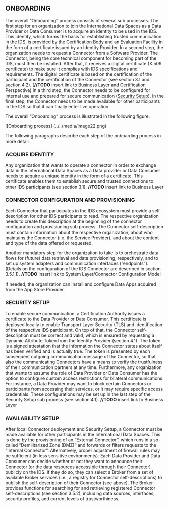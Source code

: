 ## ONBOARDING

The overall “Onboarding” process consists of several sub processes. The first step for an organization to join the International Data Spaces as a Data Provider or Data Consumer is to acquire an identity to be used in the IDS. This identity, which forms the basis for establishing trusted communication in the IDS, is provided by the Certification Body and an Evaluation Facility in the form of a certificate issued by an Identity Provider. In a second step, the organization needs to request a Connector from a Software Provider. The Connector, being the core technical component for becoming part of the IDS, must then be installed. After that, it receives a digital certificate (X.509 certificate) to make sure it complies with IDS specifications and requirements. The digital certificate is based on the certification of the participant and the certification of the Connector (see section 3.1 and section 4.2). (**//TODO** insert link to  Business Layer and Certification Perspective) In a third step, the Connector needs to be configured for internal use and prepared for secure communication ([Security Setup](#security-setup)). In the final step, the Connector needs to be made available for other participants in the IDS so that it can finally enter live operation.


The overall “Onboarding” process is illustrated in the following figure.

![Onboarding process] (../../media/image22.png)


The following paragraphs describe each step of the onboarding process in more detail.

### ACQUIRE IDENTITY
Any organization that wants to operate a connector in order to exchange data in the International Data Spaces as a Data provider or Data Consumer needs to acquire a unique identity in the form of a certificate. This certificate enables them to establish secure and trusted connections to other IDS participants (see section 3.1).
**//TODO** insert link to  Business Layer

### CONNECTOR CONFIGURATION AND PROVISIONING
Each Connector that participates in the IDS ecosystem must provide a self-description for other IDS participants to read. The respective organization needs to create this description at the beginning of the connector configuration and provisioning sub process. The Connector self-description must contain information about the respective organization, about who maintains the Connector (i.e. the Service Provider), and about the content and type of the data offered or requested.

Another mandatory step for the organization to take is to orchestrate data flows for (future) data retrieval and data provisioning, respectively, and to set up system adapters and communication interfaces (“endpoints”). (Details on the configuration of the IDS Connector are described in section 3.5.1.1). **//TODO** insert link to  System Layer/Connector Configuration Model

If needed, the organization can install and configure Data Apps acquired from the App Store Provider.

### SECURITY SETUP
To enable secure communication, a Certification Authority issues a certificate to the Data Provider or Data Consumer. This certificate is deployed locally to enable Transport Layer Security (TLS) and identification of the respective IDS participant. On top of that, the Connector self-description must be correct and valid, which is ensured by requesting a Dynamic Attribute Token from the Identity Provider (section 4.1). The token is a signed attestation that the information the Connector states about itself has been verified and is actually true. The token is presented by each subsequent outgoing communication message of the Connector, so that also the communicating Connectors have a means to verify the trustfulness of their communication partners at any time.
Furthermore, any organization that wants to assume the role of Data Provider or Data Consumer has the option to configure custom access restrictions for bilateral communications. For instance, a Data Provider may want to block certain Connectors or participants from accessing their services, or it may require specific access credentials. These configurations may be set up in the last step of the Security Setup sub process (see section 4.1). **//TODO** insert link to  Business Layer

### AVAILABILITY SETUP
After local Connector deployment and Security Setup, a Connector must be made available for other participants in the International Data Spaces. This is done by the provisioning of an “External Connector”, which runs in a so-called “Demilitarized Zone (DMZ)” and forwards or filters requests to the “Internal Connector”. Alternatively, proper adjustment of firewall rules may be sufficient (in less sensitive environments). Each Data Provider and Data Consumer can decide whether or not they want to announce their Connector (or the data resources accessible through their Connector) publicly on the IDS. If they do so, they can select a Broker from a
set of available Broker services (i.e., a registry for Connector self-descriptions) to publish the self-description of their Connector (see above). The Broker provides functions for searching for and retrieving registered Connector self-descriptions (see section 3.5.2), including data sources, interfaces, security profiles, and current levels of trustworthiness.
